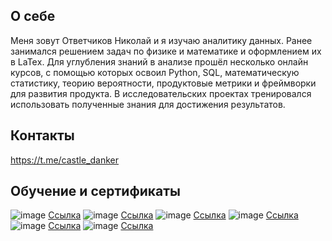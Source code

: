 ## О себе
Меня зовут Ответчиков Николай и я изучаю аналитику данных. Ранее занимался решением задач по физике и математике и оформлением их в LaTeх.
Для углубления знаний в анализе прошёл несколько онлайн курсов, с помощью которых освоил Python, SQL, математическую статистику, теорию вероятности, продуктовые метрики и фреймворки для развития продукта. 
В исследовательских проектах тренировался использовать полученные знания для достижения результатов.

## Контакты
https://t.me/castle_danker

## Обучение и сертификаты
![image](https://github.com/otvet4ikov/castle/assets/70262438/b87815c8-4237-409c-b672-0b7cae81af7d)
[Ссылка](https://stepik.org/cert/467040)
![image](https://github.com/otvet4ikov/castle/assets/70262438/488725c6-f0b6-4375-b695-29371b71f5e5)
[Ссылка](https://stepik.org/cert/792728)
![image](https://github.com/otvet4ikov/castle/assets/70262438/d9308b19-7fa1-442c-b569-bdb7aa1efbb2)
[Ссылка](https://stepik.org/cert/1033441)
![image](https://github.com/otvet4ikov/castle/assets/70262438/920a453a-28ab-4569-bebd-dc9a55e67c19)
[Ссылка](https://stepik.org/cert/1037554)
![image](https://github.com/otvet4ikov/castle/assets/70262438/d170641a-cadb-480a-8ff9-5dbc90ba02be)
[Ссылка](https://stepik.org/cert/1054616)
![image](https://github.com/otvet4ikov/castle/assets/70262438/15bb3e6a-ed49-4f50-b1a5-de3b380a5bfb)
[Ссылка](https://stepik.org/cert/1540778)



